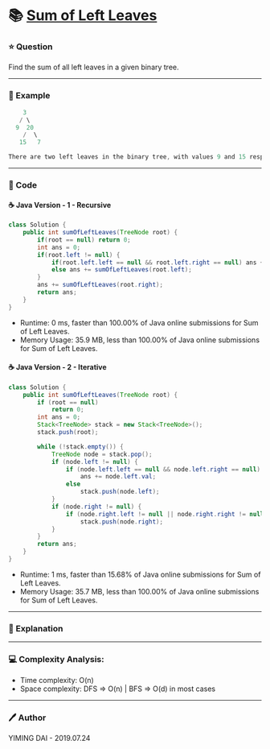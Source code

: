 # :books: [Sum of Left Leaves](https://leetcode.com/problems/sum-of-left-leaves/)

### :star: Question

Find the sum of all left leaves in a given binary tree.

--- 

### :car: Example

```java
    3
   / \
  9  20
    /  \
   15   7

There are two left leaves in the binary tree, with values 9 and 15 respectively. Return 24.
```

---

### :hammer: Code

#### :coffee: Java Version - 1 - Recursive

```java
class Solution {
    public int sumOfLeftLeaves(TreeNode root) {
        if(root == null) return 0;
        int ans = 0;
        if(root.left != null) {
            if(root.left.left == null && root.left.right == null) ans += root.left.val;
            else ans += sumOfLeftLeaves(root.left);
        }
        ans += sumOfLeftLeaves(root.right);
        return ans;
    }
}
```

- Runtime: 0 ms, faster than 100.00% of Java online submissions for Sum of Left Leaves.
- Memory Usage: 35.9 MB, less than 100.00% of Java online submissions for Sum of Left Leaves.

#### :coffee: Java Version - 2 - Iterative

```java
class Solution {
    public int sumOfLeftLeaves(TreeNode root) {
        if (root == null)
            return 0;
        int ans = 0;
        Stack<TreeNode> stack = new Stack<TreeNode>();
        stack.push(root);

        while (!stack.empty()) {
            TreeNode node = stack.pop();
            if (node.left != null) {
                if (node.left.left == null && node.left.right == null)
                    ans += node.left.val;
                else
                    stack.push(node.left);
            }
            if (node.right != null) {
                if (node.right.left != null || node.right.right != null)
                    stack.push(node.right);
            }
        }
        return ans;
    }
}
```

- Runtime: 1 ms, faster than 15.68% of Java online submissions for Sum of Left Leaves.
- Memory Usage: 35.7 MB, less than 100.00% of Java online submissions for Sum of Left Leaves.


---

### :pencil: Explanation



---

### :computer: Complexity Analysis:

- Time complexity: O(n)
- Space complexity: DFS => O(n) | BFS => O(d) in most cases

---

### :pen: Author

YIMING DAI - 2019.07.24
